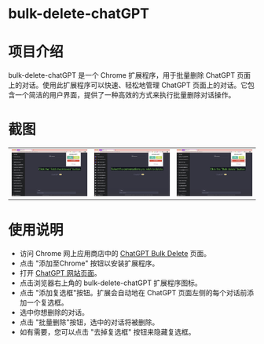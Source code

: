 # bulk-delete-chatGPT

# 项目介绍

bulk-delete-chatGPT 是一个 Chrome 扩展程序，用于批量删除 ChatGPT 页面上的对话。使用此扩展程序可以快速、轻松地管理 ChatGPT 页面上的对话。它包含一个简洁的用户界面，提供了一种高效的方式来执行批量删除对话操作。

# 截图

<table>
  <tr>
    <td><img src="./assets/1.jpg" alt="图片1" style="max-width: 100%;"></td>
    <td><img src="./assets/2.jpg" alt="图片2" style="max-width: 100%;"></td>
    <td><img src="./assets/3.jpg" alt="图片3" style="max-width: 100%;"></td>
  </tr>
</table>


# 使用说明

- 访问 Chrome 网上应用商店中的 [ChatGPT Bulk Delete](https://chrome.google.com/webstore/detail/chatgpt-bulk-delete/effkgioceefcfaegehhfafjneeiabdjg) 页面。
- 点击 "添加至Chrome" 按钮以安装扩展程序。
- 打开 [ChatGPT 网站页面](https://chat.openai.com/)。
- 点击浏览器右上角的 bulk-delete-chatGPT 扩展程序图标。
- 点击 "添加复选框"按钮。扩展会自动地在 ChatGPT 页面左侧的每个对话前添加一个复选框。
- 选中你想删除的对话。
- 点击 "批量删除"按钮，选中的对话将被删除。
- 如有需要，您可以点击 "去掉复选框" 按钮来隐藏复选框。
